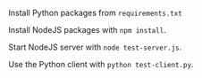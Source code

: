 Install Python packages from `requirements.txt`

Install NodeJS packages with `npm install`.

Start NodeJS server with `node test-server.js`.

Use the Python client with `python test-client.py`.
